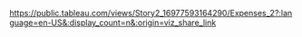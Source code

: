 https://public.tableau.com/views/Story2_16977593164290/Expenses_2?:language=en-US&:display_count=n&:origin=viz_share_link

